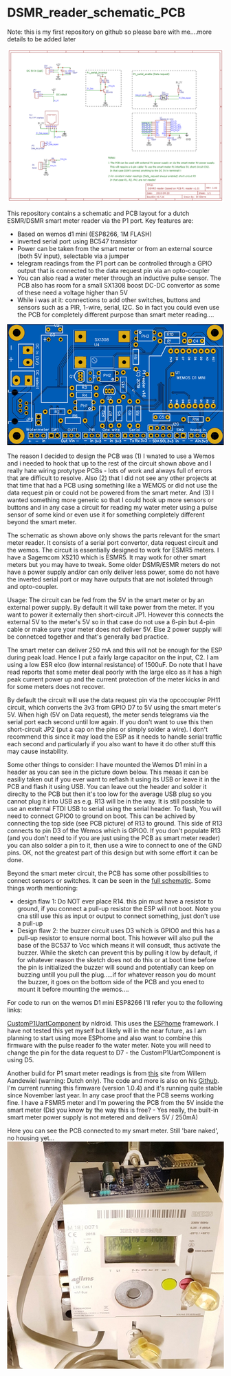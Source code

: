 # DSMR_reader_schematic_PCB

Note: this is my first repository on github so please bare with me....more details to be added later

![alt text](files/Schematic_DSMR_reader_only_PCB_v1.0.png "Smart meter P1 port reader schematic")

This repository contains a schematic and PCB layout for a dutch ESMR/DSMR smart meter reader via the P1 port. Key features are:
- Based on wemos d1 mini (ESP8266, 1M FLASH)
- inverted serial port using BC547 transistor
- Power can be taken from the smart meter or from an external source (both 5V input), selectable via a jumper
- telegram readings from the P1 port can be controlled through a GPIO output that is connected to the data request pin via an opto-coupler
- You can also read a water meter through an inductive pulse sensor. The PCB also has room for a small SX1308 boost DC-DC convertor as some of these need a voltage higher than 5V
- While i was at it: connections to add other switches, buttons and sensors such as a PIR, 1-wire, serial, I2C. So in fact you could even use the PCB for completely different purpose than smart meter reading....


![alt text](files/DSMR5_reader_PCB_top_a.png "Smart meter P1 port reader PCB top side")

The reason I decided to design the PCB was (1) I wnated to use a Wemos and i needed to hook that up to the rest of the circuit shown above and I really hate wiring protytype PCBs - lots of work and always full of errors that are difficult to resolve. Also (2) that I did not see any other projects at that time that had a PCB using something like a WEMOS or did not use the data request pin or could not be powered from the smart meter. And (3) I wanted something more generic so that I could hook up more sensors or buttons and in any case a circuit for reading my water meter using a pulse sensor of some kind or even use it for something completely different beyond the smart meter.

The schematic as shown above only shows the parts relevant for the smart meter reader. It consists of a serial port convertor, data request circuit and the wemos. The circuit is essentially designed to work for ESMR5 meters. I have a Sagemcom XS210 which is ESMR5. It may wotk for other smart meters but you may have to tweak. Some older DSMR/ESMR meters do not have a power supply and/or can only deliver less power, some do not have the inverted serial port or may have outputs that are not isolated through and opto-coupler.

Usage:
The circuit can be fed from the 5V in the smart meter or by an external power supply. By default it will take power from the meter. If you want to power it externally then short-circuit JP1. However this connects the external 5V to the meter's 5V so in that case do not use a 6-pin but 4-pin cable or make sure your meter does not deliver 5V. Else 2 power supply will be connetced together and that's generally bad practice.

The smart meter can deliver 250 mA and this will not be enough for the ESP during peak load. Hence I put a fairly large capacitor on the input, C2. I am using a low ESR elco (low internal resistance) of 1500uF. Do note that I have read reports that some meter deal poorly with the large elco as it has a high peak current power up and the current protection of the meter kicks in and for some meters does not recover. 

By default the circuit will use the data request pin via the opcocoupler PH11 circuit, which converts the 3v3 from GPIO D7 to 5V using the smart meter's 5V. When high (5V on Data request), the meter sends telegrams via the serial port each second until low again. If you don't want to use this then short-circuit JP2 (put a cap on the pins or simply solder a wire). I don't recommend this since it may load the ESP as it needs to handle serial traffic each second and particularly if you also want to have it do other stuff this may cause instability.

Some other things to consider: I have mounted the Wemos D1 mini in a header as you can see in the picture down below. This meaas it can be easiliy taken out if you ever want to reflash it using its USB or leave it in the PCB and flash it using USB. You can leave out the header and solder it direclty to the PCB but then it's too low for the average USB plug so you cannot plug it into USB as e.g. R13 will be in the way. It is still possible to use an external FTDI USB to serial using the serial header. To flash, You will need to connect GPIO0 to ground on boot. This can be achived by connecting the top side (see PCB picture) of R13 to ground. This side of R13 connects to pin D3 of the Wemos which is GPIO0. If you don't populate R13 (and you don't need to if you are just using the PCB as smart meter reader) you can also solder a pin to it, then use a wire to connect to one of the GND pins. OK, not the greatest part of this design but with some effort it can be done.

Beyond the smart meter circuit, the PCB has some other possibilities to connect sensors or switches. It can be seen in the [full schematic](https://github.com/mrWheel/DSMRloggerWS). Some things worth mentioning:
- design flaw 1: Do NOT ever place R14. this pin must have a resistor to ground, if you connect a pull-up resistor the ESP will not boot. Note you cna still use this as input or output to connect something, just don't use a pull-up
- Design flaw 2: the buzzer circuit uses D3 which is GPIO0 and this has a pull-up resistor to ensure normal boot. This however will also pull the base of the BC537 to Vcc which means it will consudt, thus activate the buzzer. While the sketch can prevent this by pulling it low by default, if for whatever reason the sketch does not do this or at boot time before the pin is initialized the buzzer will sound and potentially can keep on buzzing untill you  pull the plug.....if for whatever reason you do mount the buzzer, it goes on the bottom side of the PCB and you ened to mount it before mounting the wemos....


For code to run on the wemos D1 mini ESP8266 I'll refer you to the following links:

[CustomP1UartComponent](https://github.com/nldroid/CustomP1UartComponent "CustomP1UartComponent by nldroid") by nldroid. This uses the [ESPhome](https://esphome.io/index.html) framework. I have not tested this yet myself but likely will in the near future, as I am planning to start using more ESPhome and also want to combine this firmware with the pulse reader fo the water meter. Note you will need to change the pin for the data request to D7 - the CustomP1UartComponent is using D5.

Another build for P1 smart meter readings is from [this](https://willem.aandewiel.nl/index.php/2019/04/09/dsmr-logger-v4-slimme-meter-uitlezer/) site from Willem Aandewiel (warning: Dutch only). The code and more is also on his [Github](https://github.com/mrWheel/DSMRloggerWS). I'm current running this firmware (version 1.0.4) and it's running quite stable since November last year. In any case proof that the PCB seems working fine. I have a FSMR5 meter and I'm powering the PCB from the 5V inside the smart meter (Did you know by the way this is free? - Yes really, the built-in smart meter power supply is not metered and delivers 5V / 250mA)

Here you can see the PCB connected to my smart meter. Still 'bare naked', no housing yet...
![alt text](files/smartmeter_reader_s.jpg "Smart meter P1 port reader PCB connected to Sagemcom XS210")



